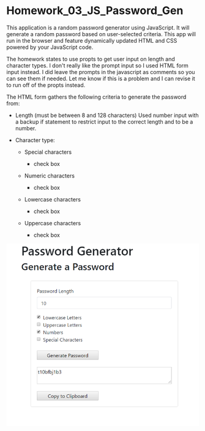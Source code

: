 # Homework_03_JS_Password_Gen

This application is a random password generator using JavaScript. 
It will generate a random password based on user-selected criteria. This app will run in the browser and feature dynamically updated HTML and CSS powered by your JavaScript code.

The homework states to use propts to get user input on length and character types. I don't really like the prompt input so I used HTML form input instead. I did leave the prompts in the javascript as comments so you can see them if needed. Let me know if this is a problem and I can revise it to run off of the propts instead. 

The HTML form gathers the following criteria to generate the password from:

* Length (must be between 8 and 128 characters)
    Used number input with a backup if statement to restrict input to the correct length and to be a number. 

* Character type:

  * Special characters 
    * check box

  * Numeric characters
    * check box

  * Lowercase characters
    * check box

  * Uppercase characters
    * check box


![My Password Generator](Assets/Password_Generator_Complete.png)


